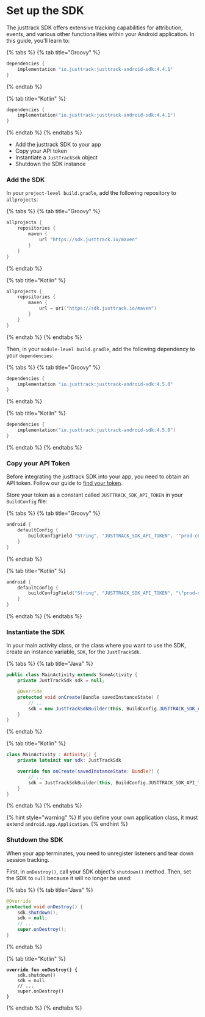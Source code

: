 # Set up the SDK

The justtrack SDK offers extensive tracking capabilities for attribution, events, and various other functionalities within your Android application. In this guide, you'll learn to:

{% tabs %}
{% tab title="Groovy" %}
```groovy
dependencies {
    implementation "io.justtrack:justtrack-android-sdk:4.4.1"
}
```
{% endtab %}

{% tab title="Kotlin" %}
```kotlin
dependencies {
    implementation("io.justtrack:justtrack-android-sdk:4.4.1")
}
```
{% endtab %}
{% endtabs %}

* Add the justtrack SDK to your app
* Copy your API token
* Instantiate a `JustTrackSdk` object
* Shutdown the SDK instance

### Add the SDK

In your `project-level build.gradle`, add the following repository to `allprojects`:

{% tabs %}
{% tab title="Groovy" %}
```groovy
allprojects {
    repositories {
        maven {
            url "https://sdk.justtrack.io/maven"
        }
    }
}
```
{% endtab %}

{% tab title="Kotlin" %}
```kotlin
allprojects {
    repositories {
        maven {
            url = uri("https://sdk.justtrack.io/maven")
        }
    }
}
```
{% endtab %}
{% endtabs %}

Then, in your `module-level build.gradle`, add the following dependency to your `dependencies`:

{% tabs %}
{% tab title="Groovy" %}
```groovy
dependencies {
    implementation "io.justtrack:justtrack-android-sdk:4.5.0"
}
```
{% endtab %}

{% tab title="Kotlin" %}
```kotlin
dependencies {
    implementation("io.justtrack:justtrack-android-sdk:4.5.0")
}
```
{% endtab %}
{% endtabs %}

### Copy your API Token

Before integrating the justtrack SDK into your app, you need to obtain an API token. Follow our guide to [find your token](../readme/find-your-justtrack-token.md).

Store your token as a constant called `JUSTTRACK_SDK_API_TOKEN` in your `BuildConfig` file:

{% tabs %}
{% tab title="Groovy" %}
```groovy
android {
    defaultConfig {
        buildConfigField "String", "JUSTTRACK_SDK_API_TOKEN", '"prod-c6654a0ae88b2f21111b9d69b4539fb1186de983f0ad826f0febaf28e3e3b7ed"'
    }
}
```
{% endtab %}

{% tab title="Kotlin" %}
```kotlin
android {
    defaultConfig {
        buildConfigField("String", "JUSTTRACK_SDK_API_TOKEN", "\"prod-c6654a0ae88b2f21111b9d69b4539fb1186de983f0ad826f0febaf28e3e3b7ed\"")
    }
}
```
{% endtab %}
{% endtabs %}

### Instantiate the SDK

In your main activity class, or the class where you want to use the SDK, create an instance variable, `SDK`, for the `JustTrackSdk`.

{% tabs %}
{% tab title="Java" %}
```java
public class MainActivity extends SomeActivity {
    private JustTrackSdk sdk = null;

    @Override
    protected void onCreate(Bundle savedInstanceState) {
        // ...
        sdk = new JustTrackSdkBuilder(this, BuildConfig.JUSTTRACK_SDK_API_TOKEN).build();
    }
}
```
{% endtab %}

{% tab title="Kotlin" %}
```kotlin
class MainActivity : Activity() {
    private lateinit var sdk: JustTrackSdk

    override fun onCreate(savedInstanceState: Bundle?) {
        // ...
        sdk = JustTrackSdkBuilder(this, BuildConfig.JUSTTRACK_SDK_API_TOKEN).build()
    }
}
```
{% endtab %}
{% endtabs %}

{% hint style="warning" %}
If you define your own application class, it must extend `android.app.Application`.
{% endhint %}

### Shutdown the SDK

When your app terminates, you need to unregister listeners and tear down session tracking.

First, in `onDestroy()`, call your SDK object's `shutdown()` method. Then, set the SDK to `null` because it will no longer be used:

{% tabs %}
{% tab title="Java" %}
```java
@Override
protected void onDestroy() {
    sdk.shutdown();
    sdk = null;
    // ...
    super.onDestroy();
}
```
{% endtab %}

{% tab title="Kotlin" %}
<pre class="language-kotlin"><code class="lang-kotlin"><strong>override fun onDestroy() {
</strong>    sdk.shutdown()
    sdk = null
    // ...
    super.onDestroy()
}
</code></pre>
{% endtab %}
{% endtabs %}
